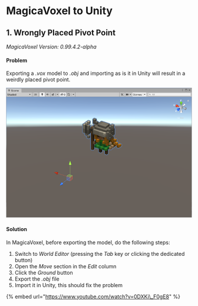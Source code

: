# MagicaVoxel to Unity

## 1. Wrongly Placed Pivot Point

 _MagicaVoxel Version: 0.99.4.2-alpha_

#### Problem

Exporting a _.vox_ model to _.obj_ and importing as is it in Unity will result in a weirdly placed pivot point.

![The imported character has a wrongly placed pivot point](../.gitbook/assets/wrong_pivot.png)

#### Solution

In MagicaVoxel, before exporting the model, do the following steps:

1. Switch to _World Editor_ \(pressing the _Tab_ key or clicking the dedicated button\)
2. Open the _Move_ section in the _Edit_ column
3. Click the _Ground_ button
4. Export the _.obj_ file
5. Import it in Unity, this should fix the problem

{% embed url="https://www.youtube.com/watch?v=0DXKi\_F0gE8" %}





